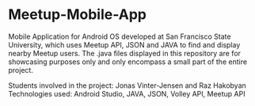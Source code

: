 # Meetup-Mobile-App
Mobile Application for Android OS developed at San Francisco State University, which uses Meetup API, JSON and JAVA to find and display nearby Meetup users. The .java files displayed in this repository are for showcasing purposes only and only encompass a small part of the entire project. 

Students involved in the project: Jonas Vinter-Jensen and Raz Hakobyan
Technologies used: Android Studio, JAVA, JSON, Volley API, Meetup API
